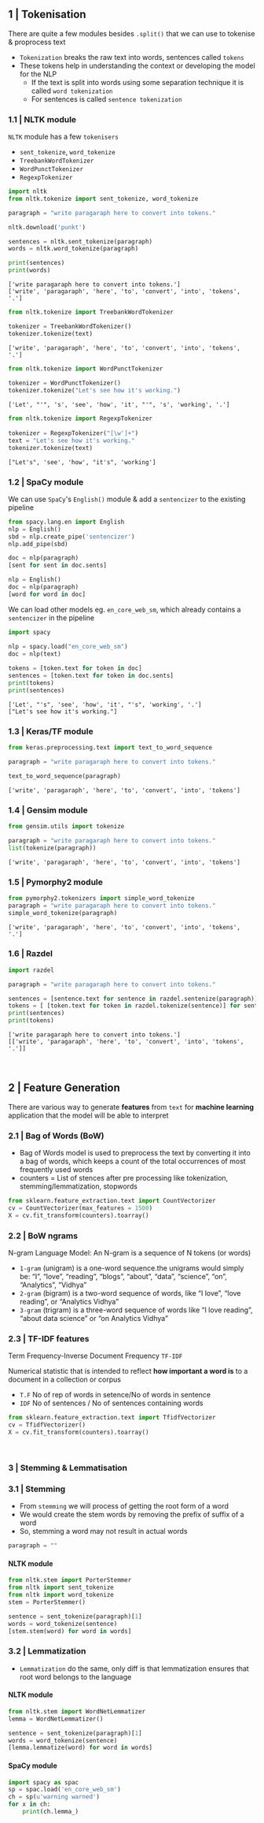 
## 1 | Tokenisation

There are quite a few modules besides `.split()` that we can use to tokenise & proprocess text

- `Tokenization` breaks the raw text into words, sentences called `tokens`
- These tokens help in understanding the context or developing the model for the NLP
  - If the text is split into words using some separation technique it is called `word tokenization`
  - For sentences is called `sentence tokenization`

### 1.1 | NLTK module

`NLTK` module has a few `tokenisers`

- `sent_tokenize`, `word_tokenize`
- `TreebankWordTokenizer`
- `WordPunctTokenizer`
- `RegexpTokenizer`

```python
import nltk
from nltk.tokenize import sent_tokenize, word_tokenize

paragraph = "write paragaraph here to convert into tokens."

nltk.download('punkt')

sentences = nltk.sent_tokenize(paragraph)
words = nltk.word_tokenize(paragraph)

print(sentences)
print(words)
```

```
['write paragaraph here to convert into tokens.']
['write', 'paragaraph', 'here', 'to', 'convert', 'into', 'tokens', '.']
```
  
```python
from nltk.tokenize import TreebankWordTokenizer

tokenizer = TreebankWordTokenizer()
tokenizer.tokenize(text)
```

```
['write', 'paragaraph', 'here', 'to', 'convert', 'into', 'tokens', '.']
```

```python
from nltk.tokenize import WordPunctTokenizer
  
tokenizer = WordPunctTokenizer()
tokenizer.tokenize("Let's see how it's working.")
```

```
['Let', "'", 's', 'see', 'how', 'it', "'", 's', 'working', '.']
```

```python
from nltk.tokenize import RegexpTokenizer
  
tokenizer = RegexpTokenizer("[\w']+")
text = "Let's see how it's working."
tokenizer.tokenize(text)
```

```
["Let's", 'see', 'how', "it's", 'working']
```

### 1.2 | SpaCy module

We can use `SpaCy`'s `English()` module & add a `sentencizer` to the existing pipeline

```python
from spacy.lang.en import English
nlp = English()
sbd = nlp.create_pipe('sentencizer')
nlp.add_pipe(sbd)

doc = nlp(paragraph)
[sent for sent in doc.sents]

nlp = English()
doc = nlp(paragraph)
[word for word in doc]
```

We can load other models eg. `en_core_web_sm`, which already contains a `sentencizer` in the pipeline

```python
import spacy

nlp = spacy.load("en_core_web_sm")
doc = nlp(text)
    
tokens = [token.text for token in doc]
sentences = [token.text for token in doc.sents]
print(tokens)
print(sentences)
```

```
['Let', "'s", 'see', 'how', 'it', "'s", 'working', '.']
["Let's see how it's working."]
```

### 1.3 | Keras/TF module

```python
from keras.preprocessing.text import text_to_word_sequence

paragraph = "write paragaraph here to convert into tokens."

text_to_word_sequence(paragraph)
```

```
['write', 'paragaraph', 'here', 'to', 'convert', 'into', 'tokens']
```

### 1.4 | Gensim module

```python
from gensim.utils import tokenize

paragraph = "write paragaraph here to convert into tokens."
list(tokenize(paragraph))
```

```
['write', 'paragaraph', 'here', 'to', 'convert', 'into', 'tokens']
```

### 1.5 | Pymorphy2 module

```python
from pymorphy2.tokenizers import simple_word_tokenize 
paragraph = "write paragaraph here to convert into tokens."
simple_word_tokenize(paragraph)
```

```
['write', 'paragaraph', 'here', 'to', 'convert', 'into', 'tokens', '.']
```

### 1.6 | Razdel

```python
import razdel

paragraph = "write paragaraph here to convert into tokens."

sentences = [sentence.text for sentence in razdel.sentenize(paragraph)]
tokens = [ [token.text for token in razdel.tokenize(sentence)] for sentence in sentences ]
print(sentences)
print(tokens)
```

```
['write paragaraph here to convert into tokens.']
[['write', 'paragaraph', 'here', 'to', 'convert', 'into', 'tokens', '.']]
```

<br>

## 2 | Feature Generation

There are various way to generate **features** from `text` for **machine learning** application that the model will be able to interpret

### 2.1 | Bag of Words (BoW)

- Bag of Words model is used to preprocess the text by converting it into a bag of words, which keeps a count of the total occurrences of most frequently used words
- counters = List of stences after pre processing like tokenization, stemming/lemmatization, stopwords

```python
from sklearn.feature_extraction.text import CountVectorizer
cv = CountVectorizer(max_features = 1500)
X = cv.fit_transform(counters).toarray()
```

### 2.2 | BoW ngrams

N-gram Language Model:  An N-gram is a sequence of N tokens (or words)

- `1-gram` (unigram) is a one-word sequence.the unigrams would simply be: “I”, “love”, “reading”, “blogs”, “about”, “data”, “science”, “on”, “Analytics”, “Vidhya”
- `2-gram` (bigram) is a two-word sequence of words, like “I love”, “love reading”, or “Analytics Vidhya”
- `3-gram` (trigram) is a three-word sequence of words like “I love reading”, “about data science” or “on Analytics Vidhya”


### 2.3 | TF-IDF features

Term Frequency-Inverse Document Frequency `TF-IDF`

Numerical statistic that is intended to reflect **how important a word is** to a document in a collection or corpus

- `T.F`  No of rep of words in setence/No of words in sentence
- `IDF` No of sentences / No of sentences containing words

```python
from sklearn.feature_extraction.text import TfidfVectorizer
cv = TfidfVectorizer()
X = cv.fit_transform(counters).toarray()
```

<br>

### 3 | Stemming & Lemmatisation

### 3.1 | Stemming

- From `stemming` we will process of getting the root form of a word 
- We would create the stem words by removing the prefix of suffix of a word
- So, stemming a word may not result in actual words

```python
paragraph = ""
```

#### NLTK module

```python
from nltk.stem import PorterStemmer
from nltk import sent_tokenize
from nltk import word_tokenize
stem = PorterStemmer()

sentence = sent_tokenize(paragraph)[1]
words = word_tokenize(sentence)
[stem.stem(word) for word in words]
```

### 3.2 | Lemmatization

- `Lemmatization` do the same, only diff is that lemmatization ensures that root word belongs to the language

#### NLTK module 

```python
from nltk.stem import WordNetLemmatizer
lemma = WordNetLemmatizer()

sentence = sent_tokenize(paragraph)[1]
words = word_tokenize(sentence)
[lemma.lemmatize(word) for word in words]
```

#### SpaCy module

```python
import spacy as spac
sp = spac.load('en_core_web_sm')
ch = sp(u'warning warned')
for x in ch:
    print(ch.lemma_)
```
